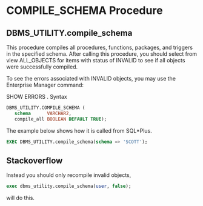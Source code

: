 # COMPILE_SCHEMA Procedure

## DBMS_UTILITY.compile_schema

This procedure compiles all procedures, functions, packages, and triggers in the specified schema. After calling this procedure, you should select from view ALL_OBJECTS for items with status of INVALID to see if all objects were successfully compiled.

To see the errors associated with INVALID objects, you may use the Enterprise Manager command:

SHOW ERRORS <type> <schema>.<name>
Syntax
~~~sql
DBMS_UTILITY.COMPILE_SCHEMA (
   schema      VARCHAR2,
   compile_all BOOLEAN DEFAULT TRUE);
~~~

The example below shows how it is called from SQL*Plus.

~~~sql
EXEC DBMS_UTILITY.compile_schema(schema => 'SCOTT');
~~~

## Stackoverflow

Instead you should only recompile invalid objects,
~~~sql
exec dbms_utility.compile_schema(user, false);
~~~
will do this.
